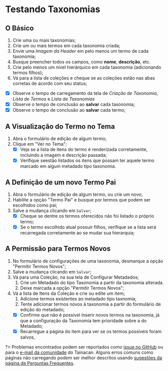# Testando Taxonomias

## O Básico

1. Crie uma ou mais taxonomias;
2. Crie um ou mais termos em cada taxonomia criada;
  1. Envie uma *Imagem da Header* em pelo menos um termo de cada taxonomia;
  2. Busque preencher todos os campos, como **nome**, **descrição**, etc.
  3. Crie pelo menos um nível hierárquico em cada taxonomia (adicionando termos filhos);
3. Vá para a lista de coleções e cheque se as coleções estão nas abas corretas de acordo com seu status;
  - [x] Observe o tempo de carregamento da tela de *Criação de Taxonomia*, *Lista de Termos* e *Lista de Taxonomias*
  - [x] Observe o tempo de conclusão ao **salvar** cada taxonomia;
  - [x] Observe o tempo de conclusão ao **salvar** cada termo;

## A Visualização do Termo no Tema

1. Abra o formulário de edição de algum termo;
2. Clique em "Ver no Tema";
   - [x] Veja se a lista de itens do termo é renderizada corretamente, incluindo a imagem e descrição passada;
   - [x] Verifique seestão listados os itens que possam ter aquele termo marcado em algum metadado tipo taxonomia.

## A Definição de um novo Termo Pai

1. Abra o formulário de edição de algum termo, ou crie um novo;
2. Habilite a opção "Termo Pai" e busque por termos que podem ser escolhidos como pai;
3. Salve a mudança clicando em `Salvar`;
   - [x] Cheque se dentre os termos oferecidos não foi listado o próprio termo;
   - [x] Se o termo escolhido atual possuir filhos, verifique se a lista será recarregada corretamente ao se mudar sua hierarquia; 

## A Permissão para Termos Novos

1. No formulário de configurações de uma taxonomia, desmarque a opção "Permitir Termos Novos";
2. Salve a mudança clicando em `Salvar`;
3. Vá para uma Coleção, na sua tela de Configurar Metadados;
   1. Crie um Metadado do tipo Taxonomia a partir da taxonomia alterada.
   2. Deixe marcada a opção "Permitir Termos Novos";
4. Vá a lista de Itens da Coleção e crie ou edite um item;
   1. Adicione termos existentes ao metadado tipo taxnomia;
   2. Tente adicionar termos novos à taxonomia a partir do formulário de edição do metadado; 
    - [x] Confirme que não é possível inserir novos termos na taxonomia, já que a configuração da Taxonomia tem prioridade sobre a do Metadado;
    - [x] Recarregue a página do item para ver se os termos possíveis foram salvos,

?> Problemas encontrados podem ser reportados como [issue no GitHub](https://github.com/tainacan/tainacan/issues) ou para o [e-mail da comunidade](tainacan@lists.riseup.net) do Tainacan. Alguns erros comuns como páginas não carregando podem ser melhor descritos usando [sugestões da página de Perguntas Frequentes](#acho-que-encontrei-um-erro-como-devo-proceder).